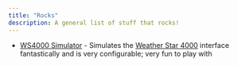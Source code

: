 ```yaml
---
title: "Rocks"
description: A general list of stuff that rocks!
---
```


* [WS4000 Simulator](https://www.taiganet.com/) - Simulates the [Weather Star 4000](https://www.twcarchive.com/wiki/Weather_Star_4000) interface fantastically and is very configurable; very fun to play with
